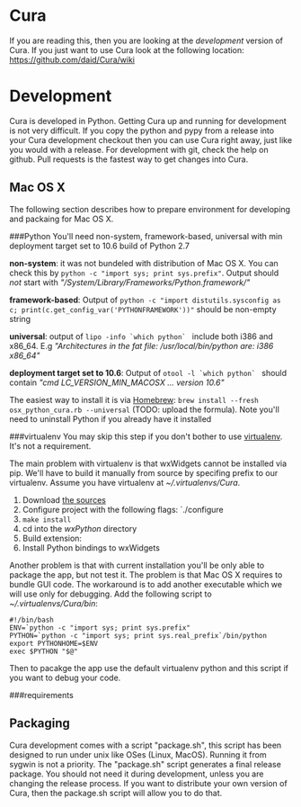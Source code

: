 Cura
====

If you are reading this, then you are looking at the *development* version of Cura. If you just want to use Cura look at the following location: https://github.com/daid/Cura/wiki

Development
===========

Cura is developed in Python. Getting Cura up and running for development is not very difficult. If you copy the python and pypy from a release into your Cura development checkout then you can use Cura right away, just like you would with a release.
For development with git, check the help on github. Pull requests is the fastest way to get changes into Cura.

Mac OS X
--------
The following section describes how to prepare environment for developing and packaing for Mac OS X.

###Python
You'll need non-system, framework-based, universal with min deployment target set to 10.6 build of Python 2.7

**non-system**: it was not bundeled with distribution of Mac OS X. You can check this by `python -c "import sys; print sys.prefix"`. Output should *not* start with *"/System/Library/Frameworks/Python.framework/"*

**framework-based**: Output of `python -c "import distutils.sysconfig as c; print(c.get_config_var('PYTHONFRAMEWORK'))"` should be non-empty string

**universal**: output of ``lipo -info `which python` `` include both i386 and x86_64. E.g *"Architectures in the fat file: /usr/local/bin/python are: i386 x86_64"*

**deployment target set to 10.6**: Output of ``otool -l `which python` `` should contain *"cmd LC_VERSION_MIN_MACOSX ... version 10.6"*

The easiest way to install it is via [Homebrew](http://mxcl.github.com/homebrew/): `brew install --fresh osx_python_cura.rb --universal` (TODO: upload the formula). Note you'll need to uninstall Python if you already have it installed

###virtualenv
You may skip this step if you don't bother to use [virtualenv](http://pypi.python.org/pypi/virtualenv). It's not a requirement.

The main problem with virtualenv is that wxWidgets cannot be installed via pip. We'll have to build it manually from source by specifing prefix to our virtualenv. Assume you have virtualenv at *~/.virtualenvs/Cura*.

1. Download [the sources](http://sourceforge.net/projects/wxpython/files/wxPython/2.9.4.0/wxPython-src-2.9.4.0.tar.bz2)
2. Configure project with the following flags: `./configure
3. `make install`
4. cd into the *wxPython* directory
5. Build extension:
6. Install Python bindings to wxWidgets

Another problem is that with current installation you'll be only able to package the app, but not test it. The problem is that Mac OS X requires to bundle GUI code.
The workaround is to add another executable which we will use only for debugging. Add the following script to *~/.virtualenvs/Cura/bin*:

    #!/bin/bash
    ENV=`python -c "import sys; print sys.prefix"
    PYTHON=`python -c "import sys; print sys.real_prefix`/bin/python
    export PYTHONHOME=$ENV
    exec $PYTHON "$@"

Then to pacakge the app use the default virtualenv python and this script if you want to debug your code.

###requirements




Packaging
---------

Cura development comes with a script "package.sh", this script has been designed to run under unix like OSes (Linux, MacOS). Running it from sygwin is not a priority.
The "package.sh" script generates a final release package. You should not need it during development, unless you are changing the release process. If you want to distribute your own version of Cura, then the package.sh script will allow you to do that.
